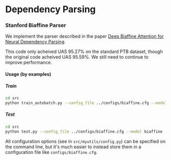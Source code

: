 # Dependency Parsing

### Stanford Biaffine Parser

We implement the parser described in the paper [Deep Biaffine Attention for Neural Dependency Parsing](https://arxiv.org/abs/1611.01734).

This code only acheived UAS 95.27% on the standard PTB dataset, though the original code acheived UAS 95.59%. We still need to continue to improve performance.

#### Usage (by examples)

##### Train

```bash
cd src
python train_autobatch.py --config_file ../configs/biaffine.cfg --model biaffine --gpu gpu_id
```

##### Test

```bash
cd src
python test.py --config_file ../configs/biaffine.cfg --model biaffine
```



All configuration options (see in `src/myutils/config.py`) can be specified on the command line, but it's much easier to instead store them in a configuration file like `configs/biaffine.cfg`.